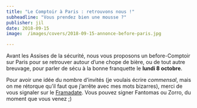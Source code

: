 ```yaml
---
title: "Le Comptoir à Paris : retrouvons nous !"
subheadline: "Vous prendez bien une mousse ?"
publisher: jil
date: 2018-09-15
image:  /images/covers/2018-09-15-annonce-before-paris.jpg

---
```


Avant les Assises de la sécurité, nous vous proposons un before-Comptoir sur Paris pour se retrouver autour d’une chope de bière, ou de tout autre breuvage, pour parler de sécu à la bonne franquette le **lundi 8 octobre**.

Pour avoir une idée du nombre d’invités (je voulais écrire *commensal*, mais on me rétorque qu’il faut que j’arrête avec mes mots bizarres), merci de vous signaler sur le [Framadate](https://framadate.org/7nTqq1OOApqZlZpk). Vous pouvez signer Fantomas ou Zorro, du moment que vous venez ;)

